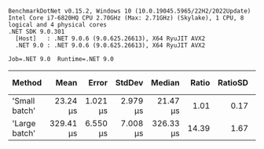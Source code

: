 ```

BenchmarkDotNet v0.15.2, Windows 10 (10.0.19045.5965/22H2/2022Update)
Intel Core i7-6820HQ CPU 2.70GHz (Max: 2.71GHz) (Skylake), 1 CPU, 8 logical and 4 physical cores
.NET SDK 9.0.301
  [Host]   : .NET 9.0.6 (9.0.625.26613), X64 RyuJIT AVX2
  .NET 9.0 : .NET 9.0.6 (9.0.625.26613), X64 RyuJIT AVX2

Job=.NET 9.0  Runtime=.NET 9.0  

```
| Method        | Mean      | Error    | StdDev   | Median    | Ratio | RatioSD | Gen0    | Gen1    | Gen2   | Allocated | Alloc Ratio |
|-------------- |----------:|---------:|---------:|----------:|------:|--------:|--------:|--------:|-------:|----------:|------------:|
| &#39;Small batch&#39; |  23.24 μs | 1.021 μs | 2.979 μs |  21.47 μs |  1.01 |    0.17 |  6.2866 |  2.0752 |      - |  24.23 KB |        1.00 |
| &#39;Large batch&#39; | 329.41 μs | 6.550 μs | 7.008 μs | 326.33 μs | 14.39 |    1.67 | 91.7969 | 90.8203 | 1.9531 | 523.62 KB |       21.61 |
